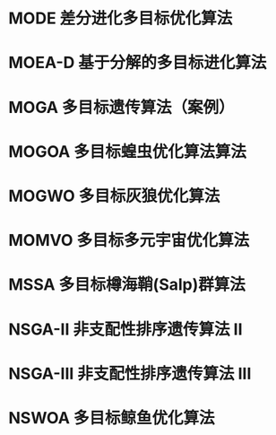 # MODE 差分进化多目标优化算法
# MOEA-D 基于分解的多目标进化算法
# MOGA 多目标遗传算法（案例）
# MOGOA 多目标蝗虫优化算法算法
# MOGWO 多目标灰狼优化算法
# MOMVO 多目标多元宇宙优化算法
# MSSA 多目标樽海鞘(Salp)群算法
# NSGA-II 非支配性排序遗传算法 II
# NSGA-III 非支配性排序遗传算法 III
# NSWOA 多目标鲸鱼优化算法
